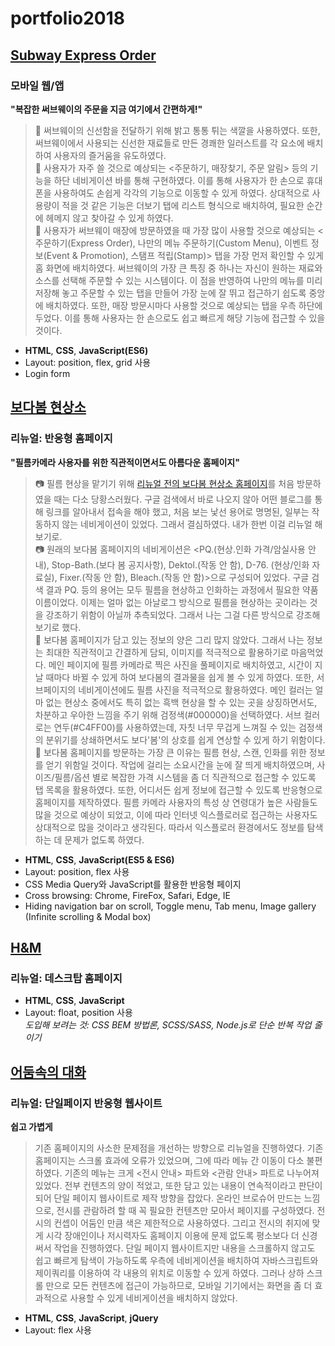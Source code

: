 # portfolio2018
## [Subway Express Order](https://yeolire.github.io/portfolio2018/subwayExpressOrder)
### 모바일 웹/앱
**"복잡한 써브웨이의 주문을 지금 여기에서 간편하게!"**  
  >🥑 써브웨이의 신선함을 전달하기 위해 밝고 통통 튀는 색깔을 사용하였다. 또한, 써브웨이에서 사용되는 신선한 재료들로 만든 경쾌한 일러스트를 각 요소에 배치하여 사용자의 즐거움을 유도하였다.  
  >🥒 사용자가 자주 쓸 것으로 예상되는 <주문하기, 매장찾기, 주문 알림> 등의 기능을 하단 네비게이션 바를 통해 구현하였다. 이를 통해 사용자가 한 손으로 휴대폰을 사용하여도 손쉽게 각각의 기능으로 이동할 수 있게 하였다. 상대적으로 사용량이 적을 것 같은 기능은 더보기 탭에 리스트 형식으로 배치하여, 필요한 순간에 헤메지 않고 찾아갈 수 있게 하였다.  
  >🥦 사용자가 써브웨이 매장에 방문하였을 때 가장 많이 사용할 것으로 예상되는 <주문하기(Express Order), 나만의 메뉴 주문하기(Custom Menu), 이벤트 정보(Event & Promotion), 스탬프 적립(Stamp)> 탭을 가장 먼저 확인할 수 있게 홈 화면에 배치하였다. 써브웨이의 가장 큰 특징 중 하나는 자신이 원하는 재료와 소스를 선택해 주문할 수 있는 시스템이다. 이 점을 반영하여 나만의 메뉴를 미리 저장해 놓고 주문할 수 있는 <Custom Menu> 탭을 만들어 가장 눈에 잘 뛰고 접근하기 쉽도록 중앙에 배치하였다. 또한, 매장 방문시마다 사용할 것으로 예상되는 <Stamp> 탭을 우측 하단에 두었다. 이를 통해 사용자는 한 손으로도 쉽고 빠르게 해당 기능에 접근할 수 있을 것이다.
- **HTML**, **CSS**, **JavaScript(ES6)**  
- Layout: position, flex, grid 사용  
- Login form  



## [보다봄 현상소](https://yeolire.github.io/portfolio2018/bodabom)
### 리뉴얼: 반응형 홈페이지
**"필름카메라 사용자를 위한 직관적이면서도 아름다운 홈페이지"**
  >📷 필름 현상을 맡기기 위해 [리뉴얼 전의 보다봄 현상소 홈페이지](http://www.bodabom.com)를 처음 방문하였을 때는 다소 당황스러웠다. 구글 검색에서 바로 나오지 않아 어떤 블로그를 통해 링크를 알아내서 접속을 해야 했고, 처음 보는 낯선 용어로 명명된, 일부는 작동하지 않는 네비게이션이 있었다. 그래서 결심하였다. 내가 한번 이걸 리뉴얼 해보기로.  
  >📷 원래의 보다봄 홈페이지의 네비게이션은 <PQ.(현상.인화 가격/암실사용 안내), Stop-Bath.(보다 봄 공지사항), Dektol.(작동 안 함), D-76. (현상/인화 자료실), Fixer.(작동 안 함), Bleach.(작동 안 함)>으로 구성되어 있었다. 구글 검색 결과 PQ. 등의 용어는 모두 필름을 현상하고 인화하는 과정에서 필요한 약품 이름이었다. 이제는 얼마 없는 아날로그 방식으로 필름을 현상하는 곳이라는 것을 강조하기 위함이 아닐까 추측되었다. 그래서 나는 그걸 다른 방식으로 강조해보기로 했다.  
  > 📸 보다봄 홈페이지가 담고 있는 정보의 양은 그리 많지 않았다. 그래서 나는 정보는 최대한 직관적이고 간결하게 담되, 이미지를 적극적으로 활용하기로 마음먹었다. 메인 페이지에 필름 카메라로 찍은 사진을 풀페이지로 배치하였고, 시간이 지날 때마다 바뀔 수 있게 하여 보다봄의 결과물을 쉽게 볼 수 있게 하였다. 또한, 서브페이지의 네비게이션에도 필름 사진을 적극적으로 활용하였다. 메인 컬러는 얼마 없는 현상소 중에서도 특히 없는 흑백 현상을 할 수 있는 곳을 상징하면서도, 차분하고 우아한 느낌을 주기 위해 검정색(#000000)을 선택하였다. 서브 컬러로는 연두(#C4FF00)를 사용하였는데, 자칫 너무 무겁게 느껴질 수 있는 검정색의 분위기를 상쇄하면서도 보다'봄'의 상호를 쉽게 연상할 수 있게 하기 위함이다.  
  > 📸 보다봄 홈페이지를 방문하는 가장 큰 이유는 필름 현상, 스캔, 인화를 위한 정보를 얻기 위함일 것이다. 작업에 걸리는 소요시간을 눈에 잘 띄게 배치하였으며, 사이즈/필름/옵션 별로 복잡한 가격 시스템을 좀 더 직관적으로 접근할 수 있도록 탭 목록을 활용하였다. 또한, 어디서든 쉽게 정보에 접근할 수 있도록 반응형으로 홈페이지를 제작하였다. 필름 카메라 사용자의 특성 상 연령대가 높은 사람들도 많을 것으로 예상이 되었고, 이에 따라 인터넷 익스플로러로 접근하는 사용자도 상대적으로 많을 것이라고 생각된다. 따라서 익스플로러 환경에서도 정보를 탐색하는 데 문제가 없도록 하였다.
- **HTML**, **CSS**, **JavaScript(ES5 & ES6)**  
- Layout: position, flex 사용  
- CSS Media Query와 JavaScript를 활용한 반응형 페이지
- Cross browsing: Chrome, FireFox, Safari, Edge, IE
- Hiding navigation bar on scroll, Toggle menu, Tab menu, Image gallery (Infinite scrolling & Modal box)  



## [H&M](https://yeolire.github.io/portfolio2018/hm)
### 리뉴얼: 데스크탑 홈페이지
- **HTML**, **CSS**, **JavaScript**  
- Layout: float, position 사용  
*도입해 보려는 것: CSS BEM 방법론, SCSS/SASS, Node.js로 단순 반복 작업 줄이기*



## [어둠속의 대화](https://yeolire.github.io/portfolio2018/dialogueInTheDark)
### 리뉴얼: 단일페이지 반응형 웹사이트
**쉽고 가볍게**  
> 기존 홈페이지의 사소한 문제점을 개선하는 방향으로 리뉴얼을 진행하였다. 기존 홈페이지는 스크롤 효과에 오류가 있었으며, 그에 따라 메뉴 간 이동이 다소 불편하였다. 기존의 메뉴는 크게 <전시 안내> 파트와 <관람 안내> 파트로 나누어져 있었다. 전부 컨텐츠의 양이 적었고, 또한 담고 있는 내용이 연속적이라고 판단이 되어 단일 페이지 웹사이트로 제작 방향을 잡았다. 온라인 브로슈어 만드는 느낌으로, 전시를 관람하려 할 때 꼭 필요한 컨텐츠만 모아서 페이지를 구성하였다.
> 전시의 컨셉이 어둠인 만큼 색은 제한적으로 사용하였다. 그리고 전시의 취지에 맞게 시각 장애인이나 저시력자도 홈페이지 이용에 문제 없도록 평소보다 더 신경써서 작업을 진행하였다. 단일 페이지 웹사이트지만 내용을 스크롤하지 않고도 쉽고 빠르게 탐색이 가능하도록 우측에 네비게이션을 배치하여 자바스크립트와 제이쿼리를 이용하여 각 내용의 위치로  이동할 수 있게 하였다. 그러나 상하 스크롤 만으로 모든 컨텐츠에 접근이 가능하므로, 모바일 기기에서는 화면을 좀 더 효과적으로 사용할 수 있게 네비게이션을 배치하지 않았다.
- **HTML**, **CSS**, **JavaScript**, **jQuery**  
- Layout: flex 사용  
